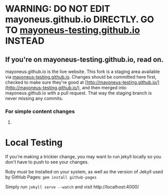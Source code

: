 # WARNING: DO NOT EDIT mayoneus.github.io DIRECTLY. GO TO [mayoneus-testing.github.io](https://github.com/MayOneUs-Testing/mayoneus-testing.github.io/) INSTEAD

## If you're on mayoneus-testing.github.io, read on.

mayoneus.github.io is the live website. This fork is a staging area available via
[mayoneus-testing.github.io](http://mayoneus-testing.github.io). Changes should be 
committed here first, checked to make sure they're good at [http://mayoneus-testing.github.io/](http://mayoneus-testing.github.io/), and then merged into 
mayoneus.github.io with a pull request. That way the staging branch is never 
missing any commits.

### For simple content changes
1. 

Local Testing
=============
If you're making a trickier change, you may want to run jekyll locally so you 
don't have to push to see your changes.

Ruby must be installed on your system, as well as the version of Jekyll used by GitHub Pages: `gem install github-pages`

Simply run `jekyll serve --watch` and visit http://localhost:4000/
